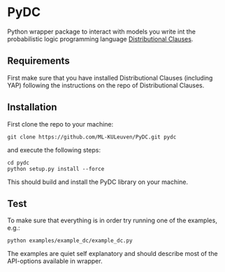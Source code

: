 # PyDC #

Python wrapper package to interact with models you write int the probabilistic logic programming language [Distributional Clauses](https://bitbucket.org/problog/dc_problog/src/master/).

## Requirements ##

First make sure that you have installed Distributional Clauses (including YAP) following the instructions on the repo of Distributional Clauses.

## Installation ##

First clone the repo to your machine:
```
git clone https://github.com/ML-KULeuven/PyDC.git pydc
```
and execute the following steps:
```
cd pydc
python setup.py install --force
```
This should build and install the PyDC library on your machine.

## Test ##

To make sure that everything is in order try running one of the examples, e.g.:
```
python examples/example_dc/example_dc.py
```
The examples are quiet self explanatory and should describe most of the API-options available in wrapper.
